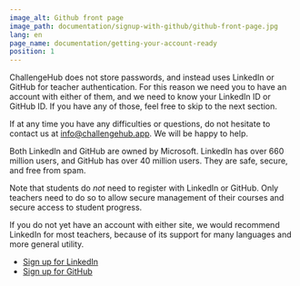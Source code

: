 ```yaml
---
image_alt: Github front page
image_path: documentation/signup-with-github/github-front-page.jpg
lang: en
page_name: documentation/getting-your-account-ready
position: 1
---
```


ChallengeHub does not store passwords, and instead uses LinkedIn or GitHub for teacher authentication. For this reason we need you to have an account with either of them, and we need to know your LinkedIn ID or GitHub ID. If you have any of those, feel free to skip to the next section.

If at any time you have any difficulties or questions, do not hesitate to contact us at [info@challengehub.app](mailto:info@challengehub.app). We will be happy to help.

Both LinkedIn and GitHub are owned by Microsoft. LinkedIn has over 660 million users, and GitHub has over 40 million users. They are safe, secure, and free from spam.

Note that students do *not* need to register with LinkedIn or GitHub. Only teachers need to do so to allow secure management of their courses and secure access to student progress.

If you do not yet have an account with either site, we would recommend LinkedIn for most teachers, because of its support for many languages and more general utility.

- [Sign up for LinkedIn](https://www.linkedin.com)
- [Sign up for GitHub](https://github.com)
